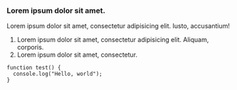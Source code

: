 ### Lorem ipsum dolor sit amet.

Lorem ipsum dolor sit amet, consectetur adipisicing elit. Iusto, accusantium!

1. Lorem ipsum dolor sit amet, consectetur adipisicing elit. Aliquam, corporis.
2. Lorem ipsum dolor sit amet, consectetur.

```
function test() {
  console.log("Hello, world");
}
```